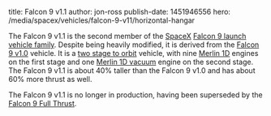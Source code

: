title: Falcon 9 v1.1
author: jon-ross
publish-date: 1451946556
hero: /media/spacex/vehicles/falcon-9-v11/horizontal-hangar

The Falcon 9 v1.1 is the second member of the [SpaceX](term)
[Falcon 9 launch vehicle family](term:falcon9). Despite being heavily
modified, it is derived from the [Falcon 9 v1.0](term) vehicle. It is a
[two stage to orbit](term) vehicle, with nine [Merlin 1D](term)
engines on the first stage and one [Merlin 1D vacuum](term) engine on
the second stage. The Falcon 9 v1.1 is about 40% taller than the
Falcon 9 v1.0 and has about 60% more thrust as well.

The Falcon 9 v1.1 is no longer in production, having been superseded
by the [Falcon 9 Full Thrust](term).

